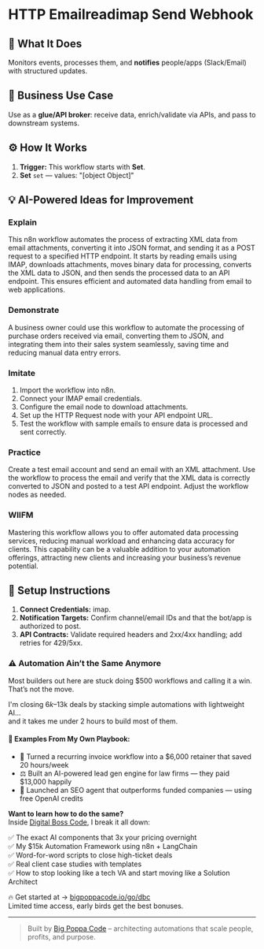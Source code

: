 # HTTP Emailreadimap Send Webhook
  ## 🚀 What It Does
  Monitors events, processes them, and **notifies** people/apps (Slack/Email) with structured updates.
  
  ## 💼 Business Use Case
  Use as a **glue/API broker**: receive data, enrich/validate via APIs, and pass to downstream systems.
  
  ## ⚙️ How It Works
  1. **Trigger:** This workflow starts with **Set**.
  2. **Set** `set` — values: "[object Object]"
  
  ## 💡 AI-Powered Ideas for Improvement
  ### Explain
This n8n workflow automates the process of extracting XML data from email attachments, converting it into JSON format, and sending it as a POST request to a specified HTTP endpoint. It starts by reading emails using IMAP, downloads attachments, moves binary data for processing, converts the XML data to JSON, and then sends the processed data to an API endpoint. This ensures efficient and automated data handling from email to web applications.

### Demonstrate
A business owner could use this workflow to automate the processing of purchase orders received via email, converting them to JSON, and integrating them into their sales system seamlessly, saving time and reducing manual data entry errors.

### Imitate
1. Import the workflow into n8n.
2. Connect your IMAP email credentials.
3. Configure the email node to download attachments.
4. Set up the HTTP Request node with your API endpoint URL.
5. Test the workflow with sample emails to ensure data is processed and sent correctly.

### Practice
Create a test email account and send an email with an XML attachment. Use the workflow to process the email and verify that the XML data is correctly converted to JSON and posted to a test API endpoint. Adjust the workflow nodes as needed.

### WIIFM
Mastering this workflow allows you to offer automated data processing services, reducing manual workload and enhancing data accuracy for clients. This capability can be a valuable addition to your automation offerings, attracting new clients and increasing your business’s revenue potential.
  
  ## 🔧 Setup Instructions
  1. **Connect Credentials:** imap.
2. **Notification Targets:** Confirm channel/email IDs and that the bot/app is authorized to post.
3. **API Contracts:** Validate required headers and 2xx/4xx handling; add retries for 429/5xx.
  
### ⚠️ Automation Ain’t the Same Anymore

Most builders out here are stuck doing $500 workflows and calling it a win.  
That’s not the move.  

I'm closing $6k–$13k deals by stacking simple automations with lightweight AI...  
and it takes me under 2 hours to build most of them.

#### 🧠 Examples From My Own Playbook:
- 🔁 Turned a recurring invoice workflow into a $6,000 retainer that saved 20 hours/week  
- ⚖️ Built an AI-powered lead gen engine for law firms — they paid $13,000 happily  
- 🚀 Launched an SEO agent that outperforms funded companies — using free OpenAI credits  

**Want to learn how to do the same?**  
Inside [Digital Boss Code](https://bigpoppacode.io/go/dbc), I break it all down:

✅ The exact AI components that 3x your pricing overnight  
✅ My $15k Automation Framework using n8n + LangChain  
✅ Word-for-word scripts to close high-ticket deals  
✅ Real client case studies with templates  
✅ How to stop looking like a tech VA and start moving like a Solution Architect  

🔥 Get started at → [bigpoppacode.io/go/dbc](https://bigpoppacode.io/go/dbc)  
Limited time access, early birds get the best bonuses.

---
> Built by [Big Poppa Code](https://bigpoppacode.io) – architecting automations that scale people, profits, and purpose.
  